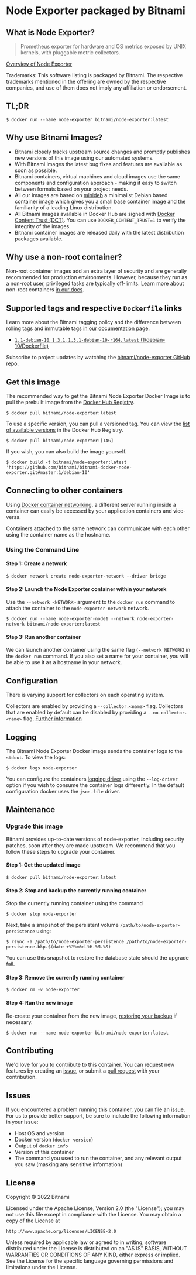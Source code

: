# Node Exporter packaged by Bitnami

## What is Node Exporter?

> Prometheus exporter for hardware and OS metrics exposed by UNIX kernels, with pluggable metric collectors.

[Overview of Node Exporter](https://prometheus.io/)

Trademarks: This software listing is packaged by Bitnami. The respective trademarks mentioned in the offering are owned by the respective companies, and use of them does not imply any affiliation or endorsement.

## TL;DR

```console
$ docker run --name node-exporter bitnami/node-exporter:latest
```

## Why use Bitnami Images?

* Bitnami closely tracks upstream source changes and promptly publishes new versions of this image using our automated systems.
* With Bitnami images the latest bug fixes and features are available as soon as possible.
* Bitnami containers, virtual machines and cloud images use the same components and configuration approach - making it easy to switch between formats based on your project needs.
* All our images are based on [minideb](https://github.com/bitnami/minideb) a minimalist Debian based container image which gives you a small base container image and the familiarity of a leading Linux distribution.
* All Bitnami images available in Docker Hub are signed with [Docker Content Trust (DCT)](https://docs.docker.com/engine/security/trust/content_trust/). You can use `DOCKER_CONTENT_TRUST=1` to verify the integrity of the images.
* Bitnami container images are released daily with the latest distribution packages available.

## Why use a non-root container?

Non-root container images add an extra layer of security and are generally recommended for production environments. However, because they run as a non-root user, privileged tasks are typically off-limits. Learn more about non-root containers [in our docs](https://docs.bitnami.com/tutorials/work-with-non-root-containers/).

## Supported tags and respective `Dockerfile` links

Learn more about the Bitnami tagging policy and the difference between rolling tags and immutable tags [in our documentation page](https://docs.bitnami.com/tutorials/understand-rolling-tags-containers/).


* [`1`, `1-debian-10`, `1.3.1`, `1.3.1-debian-10-r164`, `latest` (1/debian-10/Dockerfile)](https://github.com/bitnami/bitnami-docker-node-exporter/blob/1.3.1-debian-10-r164/1/debian-10/Dockerfile)

Subscribe to project updates by watching the [bitnami/node-exporter GitHub repo](https://github.com/bitnami/bitnami-docker-node-exporter).

## Get this image

The recommended way to get the Bitnami Node Exporter Docker Image is to pull the prebuilt image from the [Docker Hub Registry](https://hub.docker.com/r/bitnami/node-exporter).

```console
$ docker pull bitnami/node-exporter:latest
```

To use a specific version, you can pull a versioned tag. You can view the [list of available versions](https://hub.docker.com/r/bitnami/node-exporter/tags/) in the Docker Hub Registry.

```console
$ docker pull bitnami/node-exporter:[TAG]
```

If you wish, you can also build the image yourself.

```console
$ docker build -t bitnami/node-exporter:latest 'https://github.com/bitnami/bitnami-docker-node-exporter.git#master:1/debian-10'
```

## Connecting to other containers

Using [Docker container networking](https://docs.docker.com/engine/userguide/networking/), a different server running inside a container can easily be accessed by your application containers and vice-versa.

Containers attached to the same network can communicate with each other using the container name as the hostname.

### Using the Command Line

#### Step 1: Create a network

```console
$ docker network create node-exporter-network --driver bridge
```

#### Step 2: Launch the Node Exporter container within your network

Use the `--network <NETWORK>` argument to the `docker run` command to attach the container to the `node-exporter-network` network.

```console
$ docker run --name node-exporter-node1 --network node-exporter-network bitnami/node-exporter:latest
```

#### Step 3: Run another container

We can launch another container using the same flag (`--network NETWORK`) in the `docker run` command. If you also set a name for your container, you will be able to use it as a hostname in your network.

## Configuration

There is varying support for collectors on each operating system.

Collectors are enabled by providing a `--collector.<name>` flag. Collectors that are enabled by default can be disabled by providing a `--no-collector.<name>` flag.
[Further information](https://prometheus.io/docs/introduction/overview/)

## Logging

The Bitnami Node Exporter Docker image sends the container logs to the `stdout`. To view the logs:

```console
$ docker logs node-exporter
```

You can configure the containers [logging driver](https://docs.docker.com/engine/admin/logging/overview/) using the `--log-driver` option if you wish to consume the container logs differently. In the default configuration docker uses the `json-file` driver.

## Maintenance

### Upgrade this image

Bitnami provides up-to-date versions of node-exporter, including security patches, soon after they are made upstream. We recommend that you follow these steps to upgrade your container.

#### Step 1: Get the updated image

```console
$ docker pull bitnami/node-exporter:latest
```

#### Step 2: Stop and backup the currently running container

Stop the currently running container using the command

```console
$ docker stop node-exporter
```

Next, take a snapshot of the persistent volume `/path/to/node-exporter-persistence` using:

```console
$ rsync -a /path/to/node-exporter-persistence /path/to/node-exporter-persistence.bkp.$(date +%Y%m%d-%H.%M.%S)
```

You can use this snapshot to restore the database state should the upgrade fail.

#### Step 3: Remove the currently running container

```console
$ docker rm -v node-exporter
```

#### Step 4: Run the new image

Re-create your container from the new image, [restoring your backup](#restoring-a-backup) if necessary.

```console
$ docker run --name node-exporter bitnami/node-exporter:latest
```

## Contributing

We'd love for you to contribute to this container. You can request new features by creating an [issue](https://github.com/bitnami/bitnami-docker-node-exporter/issues), or submit a [pull request](https://github.com/bitnami/bitnami-docker-node-exporter/pulls) with your contribution.

## Issues

If you encountered a problem running this container, you can file an [issue](https://github.com/bitnami/bitnami-docker-node-exporter/issues/new). For us to provide better support, be sure to include the following information in your issue:

- Host OS and version
- Docker version (`docker version`)
- Output of `docker info`
- Version of this container
- The command you used to run the container, and any relevant output you saw (masking any sensitive information)

## License
Copyright &copy; 2022 Bitnami

Licensed under the Apache License, Version 2.0 (the "License");
you may not use this file except in compliance with the License.
You may obtain a copy of the License at

    http://www.apache.org/licenses/LICENSE-2.0

Unless required by applicable law or agreed to in writing, software
distributed under the License is distributed on an "AS IS" BASIS,
WITHOUT WARRANTIES OR CONDITIONS OF ANY KIND, either express or implied.
See the License for the specific language governing permissions and
limitations under the License.
